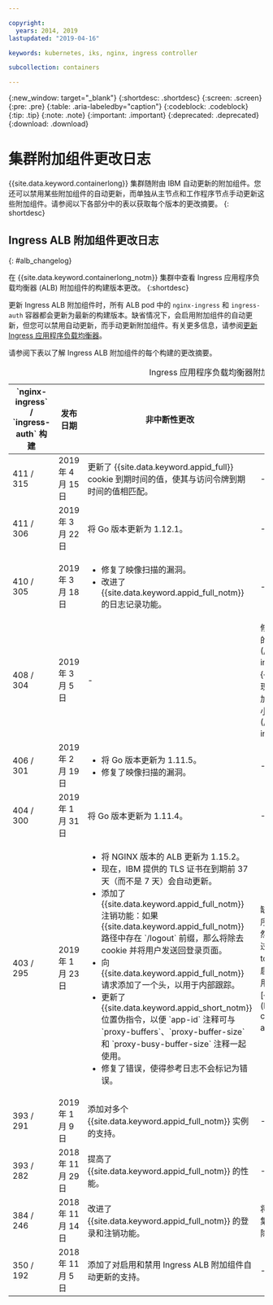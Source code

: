 ```yaml
---

copyright:
  years: 2014, 2019
lastupdated: "2019-04-16"

keywords: kubernetes, iks, nginx, ingress controller

subcollection: containers

---
```


{:new_window: target="_blank"}
{:shortdesc: .shortdesc}
{:screen: .screen}
{:pre: .pre}
{:table: .aria-labeledby="caption"}
{:codeblock: .codeblock}
{:tip: .tip}
{:note: .note}
{:important: .important}
{:deprecated: .deprecated}
{:download: .download}



# 集群附加组件更改日志

{{site.data.keyword.containerlong}} 集群随附由 IBM 自动更新的附加组件。您还可以禁用某些附加组件的自动更新，而单独从主节点和工作程序节点手动更新这些附加组件。请参阅以下各部分中的表以获取每个版本的更改摘要。
{: shortdesc}

## Ingress ALB 附加组件更改日志
{: #alb_changelog}

在 {{site.data.keyword.containerlong_notm}} 集群中查看 Ingress 应用程序负载均衡器 (ALB) 附加组件的构建版本更改。
{:shortdesc}

更新 Ingress ALB 附加组件时，所有 ALB pod 中的 `nginx-ingress` 和 `ingress-auth` 容器都会更新为最新的构建版本。缺省情况下，会启用附加组件的自动更新，但您可以禁用自动更新，而手动更新附加组件。有关更多信息，请参阅[更新 Ingress 应用程序负载均衡器](/docs/containers?topic=containers-update#alb)。

请参阅下表以了解 Ingress ALB 附加组件的每个构建的更改摘要。

<table summary="Ingress 应用程序负载均衡器附加组件的构建更改概述">
<caption>Ingress 应用程序负载均衡器附加组件的更改日志</caption>
<col width="12%">
<col width="12%">
<col width="41%">
<col width="35%">
<thead>
<tr>
<th>`nginx-ingress` / `ingress-auth` 构建</th>
<th>发布日期</th>
<th>非中断性更改</th>
<th>中断性更改</th>
</tr>
</thead>
<tbody>
<tr>
<td>411 / 315</td>
<td>2019 年 4 月 15 日</td>
<td>更新了 {{site.data.keyword.appid_full}} cookie 到期时间的值，使其与访问令牌到期时间的值相匹配。</td>
<td>-</td>
</tr>
<tr>
<td>411 / 306</td>
<td>2019 年 3 月 22 日</td>
<td>将 Go 版本更新为 1.12.1。</td>
<td>-</td>
</tr>
<tr>
<td>410 / 305</td>
<td>2019 年 3 月 18 日</td>
<td><ul>
<li>修复了映像扫描的漏洞。</li>
<li>改进了 {{site.data.keyword.appid_full_notm}} 的日志记录功能。</li>
</ul></td>
<td>-</td>
</tr>
<tr>
<td>408 / 304</td>
<td>2019 年 3 月 5 日</td>
<td>-</td>
<td>修复了与注销功能、令牌到期和 `OAuth` 授权回调相关的授权集成中的错误。仅当使用 [`appid-auth`](/docs/containers?topic=containers-ingress_annotation#appid-auth) 注释启用了 {{site.data.keyword.appid_full_notm}} 授权时，才会实现这些修订。要实现这些修订，将添加其他头，这会增加头的总大小。根据您自己的头大小以及响应的总大小，可能需要调整使用的任何[代理缓冲区注释](/docs/containers?topic=containers-ingress_annotation#proxy-buffer)。</td>
</tr>
<tr>
<td>406 / 301</td>
<td>2019 年 2 月 19 日</td>
<td><ul>
<li>将 Go 版本更新为 1.11.5。</li>
<li>修复了映像扫描的漏洞。</li>
</ul></td>
<td>-</td>
</tr>
<tr>
<td>404 / 300</td>
<td>2019 年 1 月 31 日</td>
<td>将 Go 版本更新为 1.11.4。</td>
<td>-</td>
</tr>
<tr>
<td>403 / 295</td>
<td>2019 年 1 月 23 日</td>
<td><ul>
<li>将 NGINX 版本的 ALB 更新为 1.15.2。</li>
<li>现在，IBM 提供的 TLS 证书在到期前 37 天（而不是 7 天）会自动更新。</li>
<li>添加了 {{site.data.keyword.appid_full_notm}} 注销功能：如果 {{site.data.keyword.appid_full_notm}} 路径中存在 `/logout` 前缀，那么将除去 cookie 并将用户发送回登录页面。</li>
<li>向 {{site.data.keyword.appid_full_notm}} 请求添加了一个头，以用于内部跟踪。</li>
<li>更新了 {{site.data.keyword.appid_short_notm}} 位置伪指令，以便 `app-id` 注释可与 `proxy-buffers`、`proxy-buffer-size` 和 `proxy-busy-buffer-size` 注释一起使用。</li>
<li>修复了错误，使得参考日志不会标记为错误。</li>
</ul></td>
<td>缺省情况下已禁用 TLS 1.0 和 1.1。如果连接到应用程序的客户机支持 TLS 1.2，那么无需任何操作。如果仍然有需要 TLS 1.0 或 1.1 支持的旧客户机，那么必须通过执行[这些步骤](/docs/containers?topic=containers-ingress#ssl_protocols_ciphers)来启用所需的 TLS 版本。有关如何查看客户机用于访问应用程序的 TLS 版本的更多信息，请参阅此 [{{site.data.keyword.Bluemix_notm}} 博客帖子](https://www.ibm.com/blogs/bluemix/2018/11/ibm-cloud-kubernetes-service-alb-update-tls-1-0-and-1-1-disabled-by-default/)。</td>
</tr>
<tr>
<td>393 / 291</td>
<td>2019 年 1 月 9 日</td>
<td>添加对多个 {{site.data.keyword.appid_full_notm}} 实例的支持。</td>
<td>-</td>
</tr>
<tr>
<td>393 / 282</td>
<td>2018 年 11 月 29 日</td>
<td>提高了 {{site.data.keyword.appid_full_notm}} 的性能。</td>
<td>-</td>
</tr>
<tr>
<td>384 / 246</td>
<td>2018 年 11 月 14 日</td>
<td>改进了 {{site.data.keyword.appid_full_notm}} 的登录和注销功能。</td>
<td>将 `*.containers.mybluemix.net` 的自签名证书替换为集群自动生成并由集群使用的 LetsEncrypt 签名证书。除去了 `*.containers.mybluemix.net` 自签名证书。</td>
</tr>
<tr>
<td>350 / 192</td>
<td>2018 年 11 月 5 日</td>
<td>添加了对启用和禁用 Ingress ALB 附加组件自动更新的支持。</td>
<td>-</td>
</tr>
</tbody>
</table>
